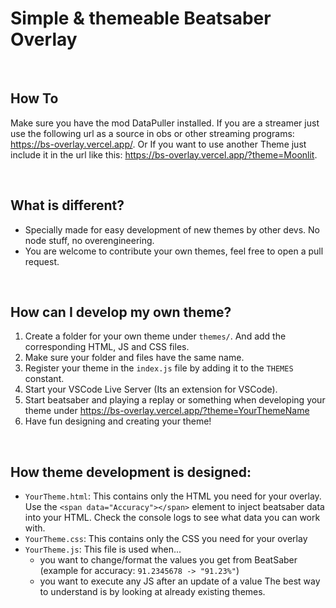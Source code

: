 # Simple & themeable Beatsaber Overlay

&nbsp;

## How To
Make sure you have the mod DataPuller installed. If you are a streamer just use the following url as a source in obs or other streaming programs: https://bs-overlay.vercel.app/. Or If you want to use another Theme just include it in the url like this: https://bs-overlay.vercel.app/?theme=Moonlit.

&nbsp;

## What is different?
* Specially made for easy development of new themes by other devs. No node stuff, no overengineering.
* You are welcome to contribute your own themes, feel free to open a pull request.

&nbsp;

## How can I develop my own theme?
1. Create a folder for your own theme under `themes/`. And add the corresponding HTML, JS and CSS files.
2. Make sure your folder and files have the same name.
3. Register your theme in the `index.js` file by adding it to the `THEMES` constant.
4. Start your VSCode Live Server (Its an extension for VSCode).
5. Start beatsaber and playing a replay or something when developing your theme under https://bs-overlay.vercel.app/?theme=YourThemeName
6. Have fun designing and creating your theme!

&nbsp;

## How theme development is designed:
* `YourTheme.html`: This contains only the HTML you need for your overlay. Use the `<span data="Accuracy"></span>` element to inject beatsaber data into your HTML. Check the console logs to see what data you can work with.
* `YourTheme.css`: This contains only the CSS you need for your overlay
* `YourTheme.js`: This file is used when...
  * you want to change/format the values you get from BeatSaber (example for accuracy: `91.2345678 -> "91.23%"`)
  * you want to execute any JS after an update of a value
The best way to understand is by looking at already existing themes.

